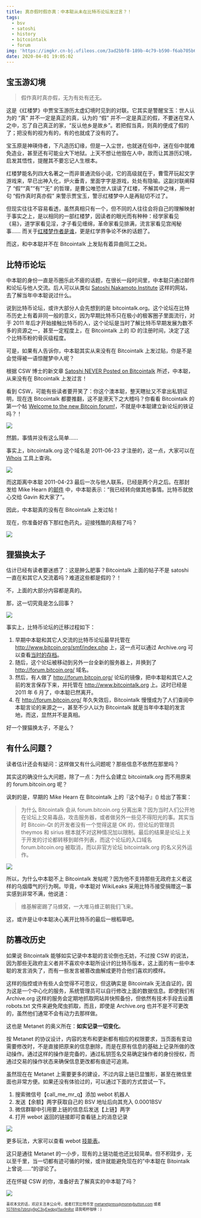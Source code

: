 ```yaml
---
title: 真亦假时假亦真：中本聪从未在比特币论坛发过言？！
tags:
  - bsv
  - satoshi
  - history
  - bitcointalk
  - forum
img: 'https://imgkr.cn-bj.ufileos.com/3ad2bbf8-189b-4c79-b590-f6ab705b6cfd.jpg'
date: 2020-04-01 19:05:02
---
```

## 宝玉游幻境

> 假作真时真亦假，无为有处有还无。

这是《红楼梦》中贾宝玉游历太虚幻境时见到的对联。它其实是警醒宝玉：世人认为的 “真” 并不一定是真正的真，认为的 “假” 并不一定是真正的假，不要迷在常人之中，忘了自己真正的家，“反认他乡是故乡”。若把假当真，则真的便成了假的了；把没有的视为有的，有的也就成了没有的了。

<!--more-->

宝玉原是神瑛侍者，下凡造历幻缘，但是一入尘世，也就迷在俗中，迷在俗中就难免造业，甚至还有可能业大下地狱。上天不想让他毁在人中，故而让其游历幻境，启发其悟性，提醒其不要忘记人生根本。

红楼梦能名列四大名著之一而非普通流俗小说，它的高级就在于，曹雪芹玩起文字游戏来，早已出神入化，炉火垂青，里面字字是游戏，处处有隐喻。这副对联阐释了 “假”“真”“有”“无” 的哲理，是曹公唯恐世人误读了红楼，不解其中之味，用一句 “假作真时真亦假” 来警示贾宝玉，警示红楼梦中人是再贴切不过了。

但现实往往不容易看透，虽然真相只有一个，但不同的人往往会将自己的理解映射于事实之上，是以相同的一部红楼梦，因读者的眼光而有种种：经学家看见《易》，道学家看见淫，才子看见缠绵，革命家看见排满，流言家看见宫闱秘事…… 而关于[红楼梦作者是谁](https://www.zhihu.com/question/291152174/answer/658557589 "红楼梦作者究竟是谁：一个心理学家的红学探秘")，更是红学界争论不休的话题了。

而这，和中本聪并不在 Bitcointalk 上发贴有着异曲同工之处。


## 比特币论坛

中本聪的身份一直是币圈乐此不疲的话题，在很长一段时间里，中本聪只通过邮件和论坛与他人交流。后人可以从类似 [Satoshi Nakamoto Institute](https://satoshi.nakamotoinstitute.org/ "Satoshi Nakamoto Institute") 这样的网站，去了解当年中本聪说过什么。

说到比特币论坛，或许大部分人会先想到的是 bitcointalk.org。这个论坛在比特币历史上有着非同一般的意义，因为早期比特币只在极小的极客圈子里面流行，对于 2011 年后才开始接触比特币的人，这个论坛是当时了解比特币早期发展为数不多的资源之一，甚至一定程度上，在 Bitcointalk 上的 ID 的注册时间，决定了这个比特币粉的骨灰级程度。

可是，如果有人告诉你，中本聪其实从来没有在 Bitcointalk 上发过贴，你是不是会觉得被一语惊醒梦中人呢？

根据 CSW 博士的新文章 [Satoshi NEVER Posted on Bitcointalk](https://craigwright.net/blog/bitcoin-blockchain-tech/satoshi-never-posted-on-bitcointalk/ "CSW: Satoshi NEVER Posted on Bitcointalk") 所述，中本聪，从来没有在 Bitcointalk 上发过言！

看到 CSW，可能有些读者要开笑了：你这个澳本聪，整天瞎扯又不拿出私钥证明，现在连 Bitcointalk 都要推翻，这不是滑天下之大稽吗？你看看 Bitcointalk 的第一个帖 [Welcome to the new Bitcoin forum!](https://bitcointalk.org/index.php?topic=5.msg28#msg28 "Welcome to the new Bitcoin forum!")，不就是中本聪建立新论坛的铁证吗？！

![](https://imgkr.cn-bj.ufileos.com/d78e7135-2ecc-4f86-abe8-bed6000e6298.jpeg)


然鹅，事情并没有这么简单……

事实上，bitcointalk.org 这个域名是 2011-06-23 才注册的，这一点，大家可以在 [Whois](http://whois.domaintools.com/bitcointalk.org) 工具上查询。

![](https://imgkr.cn-bj.ufileos.com/108b978f-1615-4b39-953b-cfe9e7570d5b.png)


而这距离中本聪  2011-04-23 最后一次与他人联系，已经是两个月之后。在那封发给 Mike Hearn 的[邮件](https://plan99.net/~mike/satoshi-emails/thread5.html "Satoshi's last email: Holding coins in an unspendable state for a rolling time window") 中，中本聪表示：“我已经转向做其他事情。比特币就放心交给 Gavin 和大家了”。

因此，中本聪真的没有在 Bitcointalk 上发过帖！

现在，你准备好吞下那红色药丸，迎接残酷的真相了吗？

![](https://imgkr.cn-bj.ufileos.com/336965f9-c33d-44c3-9287-12ceea81612e.jpg)


## 狸猫换太子

估计已经有读者要迷惑了：这是肿么肥事？Bitcointalk 上面的帖子不是 satoshi 一直在和其它人交流着吗？难道这些都是假的？！

不，上面的大部分内容都是真的。

那，这一切究竟是怎么回事？

![](https://imgkr.cn-bj.ufileos.com/3ad2bbf8-189b-4c79-b590-f6ab705b6cfd.jpg)

事实上，比特币论坛的迁移过程如下：

1. 早期中本聪和其它人交流的比特币论坛最早托管在 http://www.bitcoin.org/smf/index.php 上，这一点可以通过 Archive.org 可以查看[当时的存档](https://web.archive.org/web/20091215005450/http://www.bitcoin.org/smf/)。
1. 随后，这个论坛被移动到另外一台全新的服务器上，并换到了 http://forum.bitcoin.org/ 域名。
1. 然后，有人做了 http://forum.bitcoin.org/ 论坛的镜像，把中本聪和其它人之前的发言保存下来，并托管在 http://www.bitcointalk.org 上。这时已经是 2011 年 6 月了，中本聪已然离开。
1. 在 http://forum.bitcoin.org/ 年久失效后，Bitcointalk 慢慢成为了人们查阅中本聪言论的来源之一，甚至不少人以为 Bitcointalk 就是当年中本聪的发言地，而这，显然并不是真相。

好一个狸猫换太子，不是么？

## 有什么问题？

读者估计还会有疑问：这样做又有什么问题呢？那些信息不依然在那里吗？

其实这的确没什么大问题，除了一点：为什么会建立 bitcointalk.org 而不用原来的 forum.bitcoin.org 呢？

讽刺的是，早期的 Mike Hearn 在 Bitcointalk 上的『这个帖子』() 给出了答案：

> 为什么 Bitcointalk 会从 forum.bitcoin.org 分离出来？因为当时人们公开地在论坛上交易毒品，攻击服务器，或者做另外一些见不得阳光的事。其实当时 Bitcoin-Qt 的开发者没有一个觉得这是 OK 的，但论坛的管理员 theymos 和 sirius 根本就不对这种情况加以限制。最后的结果是论坛上关于开发的讨论都转移到邮件列表，而这个论坛的入口域名 forum.bitcoin.org 被取消，而以非官方论坛 bitcointalk.org 的名义另外运作。

![](https://imgkr.cn-bj.ufileos.com/f88cb30e-dc9a-47f8-8bd6-bb9b3eba043e.png)


所以，为什么中本聪不上 Bitcointalk 发帖呢？因为他不支持那些无政府主义者这样的乌烟瘴气的行为啊。毕竟，中本聪对 WikiLeaks 采用比特币接受捐赠这一事实感到非常不满，他说道：

> 维基解密踢了马蜂窝，一大堆马蜂正朝我们飞来。

这，或许是让中本聪决心离开比特币的最后一根稻草吧。

## 防篡改历史

如果说 Bitcointalk 能够如实记录中本聪的言论倒也无妨，不过按 CSW 的说法，因为那些无政府主义者并不喜欢中本聪所设计的比特币版本，这上面的有一些中本聪的发言消失了，而有一些发言被篡改曲解成更符合他们喜欢的模样。

这样的指控或许有些人会觉得不可思议，但这确实是 Bitcointalk 无法自证的，因为这是一个中心化的服务，系统管理员可以自行修改上面的数据信息。即使我们有 Archive.org 这样的服务会定期地抓取网站并快照备份，但依然有技术手段去设置 robots.txt 文件来避免爬虫抓取，而且，即使是 Archive.org 也并不是不可更改的，虽然他们通常不会有动力去那样做。

这也是 Metanet 的奥义所在：**如实记录一切变化**。

按 Metanet 的协议设计，内容的发布和更新都有相应的权限要求，当页面有变动需要修改时，不是直接把原来的信息删除，而是在原有信息的基础上记录所做的改动操作。通过这样的操作是完备的，通过私钥签名交易确定操作者的身份授权，而通过交易的操作状态来确保信息更改都有痕迹可追溯。

虽然现在在 Metanet 上需要更多的建设，不过内容上链已显雏形，甚至在微信里面也非常方便。如果还没有体验过的，可以通过下面的方式尝试一下。

1. 搜索微信号【call_me_mr_q】添加 webot 机器人
1. 发送【余额】两字获取自己的 BSV 地址后向其充入 0.0001BSV
1. 微信群聊中引用要上链的信息后发送【上链】两字
1. 打开 webot 返回的链接即可查看链上的消息记录

![](https://imgkr.cn-bj.ufileos.com/6f0a0954-78cb-49bc-8942-6c0d7890d40a.png)

更多玩法，大家可以查看 webot [技能表](https://aaron67.cc/2019/02/27/wechat-bot/ "Webot 微信机器人使用指南")。

这只是通往 Metanet 的一小步，现有的上链功能也还比较简单。但不积跬步，无以至千里，当一切都有迹可循的时候，或许就能避免现在的”中本聪在 Bitointalk 上曾说……“的谬论了。

还在怀疑 CSW 的你，准备好去了解真实的中本聪了吗？

![](https://imgkr.cn-bj.ufileos.com/be77d669-d9a8-46ed-b6b1-8f48692f3b9b.png)

<sub><sup>喜欢本文的话，欢迎关注本公众号，或者打赏比特币至 [metanetpress@moneybutton.com](bitcoin:metanetpress@moneybutton.com) 或者 [1GT6fnb7zbtzjy9pC3iyEwdpg11ax9nRst](bitcoin:1GT6fnb7zbtzjy9pC3iyEwdpg11ax9nRst) 请我喝杯咖啡：)</sup></sub>
